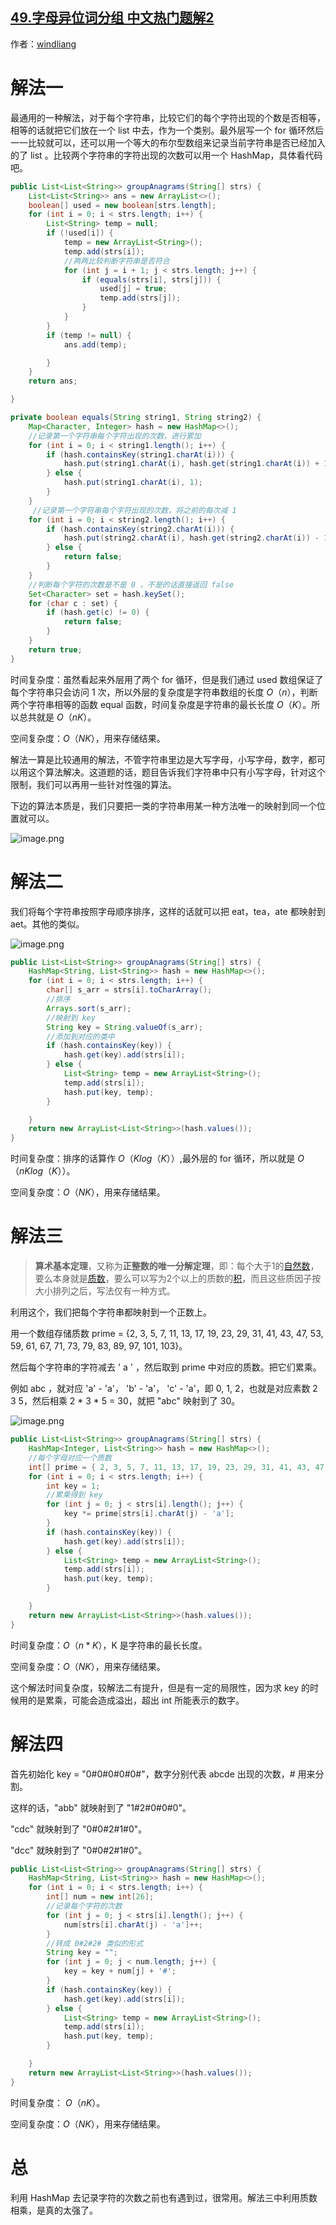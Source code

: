 ## [49.字母异位词分组 中文热门题解2](https://leetcode.cn/problems/group-anagrams/solutions/100000/xiang-xi-tong-su-de-si-lu-fen-xi-duo-jie-fa-by--16)

作者：[windliang](https://leetcode.cn/u/windliang)
# 解法一

最通用的一种解法，对于每个字符串，比较它们的每个字符出现的个数是否相等，相等的话就把它们放在一个 list 中去，作为一个类别。最外层写一个 for 循环然后一一比较就可以，还可以用一个等大的布尔型数组来记录当前字符串是否已经加入的了 list 。比较两个字符串的字符出现的次数可以用一个 HashMap，具体看代码吧。

``` java [-Java] 
public List<List<String>> groupAnagrams(String[] strs) {
    List<List<String>> ans = new ArrayList<>();
    boolean[] used = new boolean[strs.length];
    for (int i = 0; i < strs.length; i++) {
        List<String> temp = null;
        if (!used[i]) {
            temp = new ArrayList<String>();
            temp.add(strs[i]);
            //两两比较判断字符串是否符合
            for (int j = i + 1; j < strs.length; j++) {
                if (equals(strs[i], strs[j])) {
                    used[j] = true;
                    temp.add(strs[j]);
                }
            }
        }
        if (temp != null) {
            ans.add(temp);

        }
    }
    return ans;

}

private boolean equals(String string1, String string2) {
    Map<Character, Integer> hash = new HashMap<>();
    //记录第一个字符串每个字符出现的次数，进行累加
    for (int i = 0; i < string1.length(); i++) {
        if (hash.containsKey(string1.charAt(i))) {
            hash.put(string1.charAt(i), hash.get(string1.charAt(i)) + 1);
        } else {
            hash.put(string1.charAt(i), 1);
        }
    }
     //记录第一个字符串每个字符出现的次数，将之前的每次减 1
    for (int i = 0; i < string2.length(); i++) {
        if (hash.containsKey(string2.charAt(i))) {
            hash.put(string2.charAt(i), hash.get(string2.charAt(i)) - 1);
        } else {
            return false;
        }
    }
    //判断每个字符的次数是不是 0 ，不是的话直接返回 false
    Set<Character> set = hash.keySet();
    for (char c : set) {
        if (hash.get(c) != 0) {
            return false;
        }
    }
    return true;
}
```

时间复杂度：虽然看起来外层用了两个 for 循环，但是我们通过 used 数组保证了每个字符串只会访问 1 次，所以外层的复杂度是字符串数组的长度 $O（n）$，判断两个字符串相等的函数 equal 函数，时间复杂度是字符串的最长长度 $O（K）$。所以总共就是 $O（nK）$。

空间复杂度：$O（NK）$，用来存储结果。

解法一算是比较通用的解法，不管字符串里边是大写字母，小写字母，数字，都可以用这个算法解决。这道题的话，题目告诉我们字符串中只有小写字母，针对这个限制，我们可以再用一些针对性强的算法。

下边的算法本质是，我们只要把一类的字符串用某一种方法唯一的映射到同一个位置就可以。

![image.png](https://pic.leetcode-cn.com/4d478d05006a7cc8b349d7f25cc1c7ee4834439b6c12f841d8ab9a66299e17ed-image.png)

# 解法二

我们将每个字符串按照字母顺序排序，这样的话就可以把 eat，tea，ate 都映射到 aet。其他的类似。

![image.png](https://pic.leetcode-cn.com/3bb3a05fd55233986f514509a6d707441d90fbc76a0c15b9ec0aba97aa656518-image.png)

```java [-Java] 
public List<List<String>> groupAnagrams(String[] strs) {
    HashMap<String, List<String>> hash = new HashMap<>();
    for (int i = 0; i < strs.length; i++) {
        char[] s_arr = strs[i].toCharArray();
        //排序
        Arrays.sort(s_arr);
        //映射到 key
        String key = String.valueOf(s_arr); 
        //添加到对应的类中
        if (hash.containsKey(key)) {
            hash.get(key).add(strs[i]);
        } else {
            List<String> temp = new ArrayList<String>();
            temp.add(strs[i]);
            hash.put(key, temp);
        }

    }
    return new ArrayList<List<String>>(hash.values()); 
}
```

时间复杂度：排序的话算作 $O（K log（K））$,最外层的 for 循环，所以就是 $O（n K log（K））$。

空间复杂度：$O（NK）$，用来存储结果。

# 解法三


> **算术基本定理**，又称为**正整数的唯一分解定理**，即：每个大于1的[自然数](https://zh.wikipedia.org/wiki/%E8%87%AA%E7%84%B6%E6%95%B0)，要么本身就是[质数](https://zh.wikipedia.org/wiki/%E8%B4%A8%E6%95%B0)，要么可以写为2个以上的质数的[积](https://zh.wikipedia.org/wiki/%E7%A7%AF)，而且这些质因子按大小排列之后，写法仅有一种方式。

利用这个，我们把每个字符串都映射到一个正数上。

用一个数组存储质数 prime = {2, 3, 5, 7, 11, 13, 17, 19, 23, 29, 31, 41, 43, 47, 53, 59, 61, 67, 71, 73, 79, 83, 89, 97, 101, 103}。

然后每个字符串的字符减去 ' a ' ，然后取到 prime 中对应的质数。把它们累乘。

例如 abc ，就对应 'a' - 'a'， 'b' - 'a'， 'c' - 'a'，即 0, 1, 2，也就是对应素数 2 3 5，然后相乘 2 * 3 * 5 = 30，就把 "abc" 映射到了 30。

![image.png](https://pic.leetcode-cn.com/fa985167129613c3ae11590051221ad02368d6679e59fe5f07d2cce73bde222b-image.png)

```java [-Java] 
public List<List<String>> groupAnagrams(String[] strs) {
    HashMap<Integer, List<String>> hash = new HashMap<>();
    //每个字母对应一个质数
    int[] prime = { 2, 3, 5, 7, 11, 13, 17, 19, 23, 29, 31, 41, 43, 47, 53, 59, 61, 67, 71, 73, 79, 83, 89, 97, 101, 103 };
    for (int i = 0; i < strs.length; i++) {
        int key = 1;
        //累乘得到 key
        for (int j = 0; j < strs[i].length(); j++) {
            key *= prime[strs[i].charAt(j) - 'a'];
        } 
        if (hash.containsKey(key)) {
            hash.get(key).add(strs[i]);
        } else {
            List<String> temp = new ArrayList<String>();
            temp.add(strs[i]);
            hash.put(key, temp);
        }

    }
    return new ArrayList<List<String>>(hash.values());
}

```

时间复杂度：$O（n * K）$，K 是字符串的最长长度。

空间复杂度：$O（NK）$，用来存储结果。

这个解法时间复杂度，较解法二有提升，但是有一定的局限性，因为求 key 的时候用的是累乘，可能会造成溢出，超出 int 所能表示的数字。

# 解法四

首先初始化 key = "0#0#0#0#0#"，数字分别代表 abcde 出现的次数，# 用来分割。

这样的话，"abb" 就映射到了  "1#2#0#0#0"。

"cdc" 就映射到了 "0#0#2#1#0"。

"dcc" 就映射到了 "0#0#2#1#0"。

```java [-Java] 
public List<List<String>> groupAnagrams(String[] strs) {
    HashMap<String, List<String>> hash = new HashMap<>();
    for (int i = 0; i < strs.length; i++) {
        int[] num = new int[26];
        //记录每个字符的次数
        for (int j = 0; j < strs[i].length(); j++) {
            num[strs[i].charAt(j) - 'a']++;
        }
        //转成 0#2#2# 类似的形式
        String key = "";
        for (int j = 0; j < num.length; j++) {
            key = key + num[j] + '#';
        }
        if (hash.containsKey(key)) {
            hash.get(key).add(strs[i]);
        } else {
            List<String> temp = new ArrayList<String>();
            temp.add(strs[i]);
            hash.put(key, temp);
        }

    }
    return new ArrayList<List<String>>(hash.values());
}
```

时间复杂度： $O（nK）$。

空间复杂度：$O（NK）$，用来存储结果。

# 总

利用 HashMap 去记录字符的次数之前也有遇到过，很常用。解法三中利用质数相乘，是真的太强了。